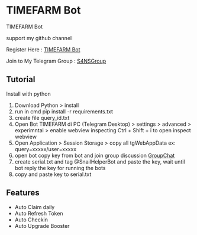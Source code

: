 # TIMEFARM Bot
TIMEFARM Bot 

support my github channel 

Register Here : [TIMEFARM Bot](https://t.me/TimeFarmCryptoBot?start=DjFaoiRdG5SZu2Kn)

Join to My Telegram Group : [S4NSGroup](https://t.me/sansxgroup)


## Tutorial

Install with python

1. Download Python > install
2. run in cmd pip install -r requirements.txt
3. create file query_id.txt
4. Open Bot TIMEFARM di PC (Telegram Desktop) > settings > advanced > experimntal > enable webview inspecting
    Ctrl + Shift + i to open inspect webview
5. Open Application > Session Storage > copy all tgWebAppData ex: query=xxxxx/user=xxxxx
6. open bot copy key from bot and join group discussion [GroupChat](https://t.me/+gU8ad-nLYNI3NjY1)
7. create serial.txt and tag @SnailHelperBot and paste the key, wait until bot reply the key for running the bots
8. copy and paste key to serial.txt


## Features
- Auto Claim daily
- Auto Refresh Token
- Auto Checkin
- Auto Upgrade Booster
